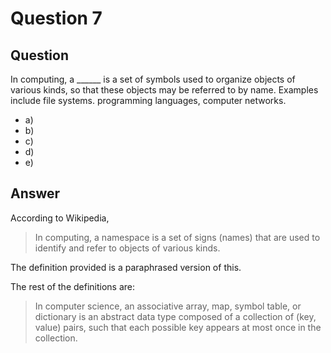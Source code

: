 # Question 7
## Question
In computing, a \_\_\_\_\_\_ is a set of symbols used to organize objects of various kinds, so that these objects may be referred to by name. Examples include file systems. programming languages, computer networks.
* a)
* b)
* c)
* d)
* e)
## Answer
According to Wikipedia,
> In computing, a namespace is a set of signs (names) that are used to identify and refer to objects of various kinds.

The definition provided is a paraphrased version of this. 

The rest of the definitions are:
> In computer science, an associative array, map, symbol table, or dictionary is an abstract data type composed of a collection of (key, value) pairs, such that each possible key appears at most once in the collection.
> 
